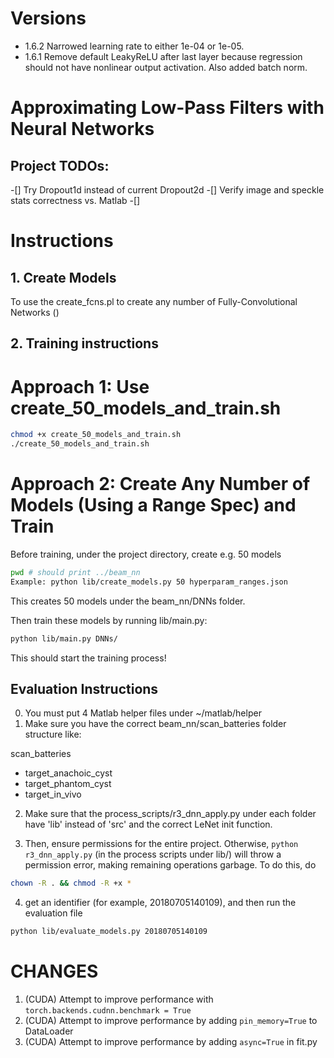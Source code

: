 # Versions

- 1.6.2 Narrowed learning rate to either 1e-04 or 1e-05.
- 1.6.1 Remove default LeakyReLU after last layer because regression should not have nonlinear output activation. Also added batch norm.

# Approximating Low-Pass Filters with Neural Networks

## Project TODOs:

-[] Try Dropout1d instead of current Dropout2d
-[] Verify image and speckle stats correctness vs. Matlab
-[]

# Instructions
## 1. Create Models
To use the create_fcns.pl to create any number of Fully-Convolutional Networks ()



## 2.  Training instructions


# Approach 1: Use create_50_models_and_train.sh
```sh
chmod +x create_50_models_and_train.sh
./create_50_models_and_train.sh
```

# Approach 2: Create Any Number of Models (Using a Range Spec) and Train
Before training, under the project directory, create e.g. 50 models

```sh
pwd # should print ../beam_nn
Example: python lib/create_models.py 50 hyperparam_ranges.json
```

This creates 50 models under the beam_nn/DNNs folder.

Then train these models by running lib/main.py:

```sh
python lib/main.py DNNs/
```

This should start the training process!

## Evaluation Instructions

0. You must put 4 Matlab helper files under ~/matlab/helper
1. Make sure you have the correct beam_nn/scan_batteries folder structure like:

scan_batteries
- target_anachoic_cyst
- target_phantom_cyst
- target_in_vivo

2. Make sure that the process_scripts/r3_dnn_apply.py under each folder have 'lib' instead of 'src' and the correct LeNet init function.

3. Then, ensure permissions for the entire project. Otherwise, `python r3_dnn_apply.py` (in the process scripts under lib/) will throw a permission error, making remaining operations garbage. To do this, do

```sh
chown -R . && chmod -R +x *
```

4. get an identifier (for example, 20180705140109), and then run the evaluation file
```sh
python lib/evaluate_models.py 20180705140109
```

# CHANGES
1. (CUDA) Attempt to improve performance with `torch.backends.cudnn.benchmark = True`
1. (CUDA) Attempt to improve performance by adding `pin_memory=True` to DataLoader
1. (CUDA) Attempt to improve performance by adding `async=True` in fit.py
